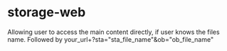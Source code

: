 # storage-web
Allowing user to access the main content directly, if user knows the files name. Followed by your_url+?sta="sta_file_name"&ob="ob_file_name" 
